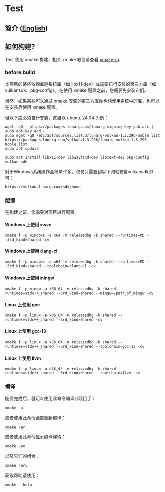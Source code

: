 # Test

## 简介 ([English](/README.md))

## 如何构建?
Test 使用 xmake 构建，相关 xmake 教程请查看 [xmake-io](https://xmake.io/).

### before build

本项目的某些依赖库是系统库（如 libx11-dev）或需要自行安装的第三方库（如 vulkansdk、pkg-config）。在使用 xmake 配置之前，您需要先安装它们。

当然，如果某些可以通过 xmake 安装的第三方库你也想使用系统中的库，也可以在安装后使用 xmake 配置。

但以下库必须自行安装，这里以 ubuntu 24.04 为例：
```
wget -qO - https://packages.lunarg.com/lunarg-signing-key-pub.asc | sudo apt-key add -
sudo wget -qO /etc/apt/sources.list.d/lunarg-vulkan-1.3.296-noble.list https://packages.lunarg.com/vulkan/1.3.296/lunarg-vulkan-1.3.296-noble.list
sudo apt update

sudo apt install libx11-dev libwayland-dev libxext-dev pkg-config vulkan-sdk
```
对于Windows系统操作会简单许多，仅仅只需要到以下网站安装vulkansdk即可：
```
https://vulkan.lunarg.com/sdk/home
```

### 配置

在构建之前，您需要对项目进行配置。

#### Windows 上使用 msvc
```
xmake f -p windows -a x64 -m releasedbg -k shared --runtimes=MD --3rd_kind=shared -cv
```
#### Windows 上使用 clang-cl
```
xmake f -p windows -a x64 -m releasedbg -k shared --runtimes=MD --3rd_kind=shared --toolchain=clang-cl -cv
```
#### Windows 上使用 mingw
```
xmake f -p mingw -a x86_64 -m releasedbg -k shared --runtimes=stdc++_shared --3rd_kind=shared --mingw=/path_of_mingw -cv
```
#### Linux 上使用 gcc
```
xmake f -p linux -a x86_64 -m releasedbg -k shared --runtimes=stdc++_shared --3rd_kind=shared -cv
```
#### Linux 上使用 gcc-13
```
xmake f -p linux -a x86_64 -m releasedbg -k shared --runtimes=stdc++_shared --3rd_kind=shared --toolchain=gcc-13 -cv
```
#### Linux 上使用 llvm
```
xmake f -p linux -a x86_64 -m releasedbg -k shared --runtimes=stdc++_shared --3rd_kind=shared --toolchain=llvm -cv
```

### 编译

配置完成后，就可以使用此命令编译此项目了：
```
xmake -a
```
或者使用此命令全部重新编译：
```
xmake -ar
```
或者使用此命令显示编译详情：
```
xmake -av
```
以及它们的组合：
```
xmake -arv
```
获取帮助请使用：
```
xmake --help
```
